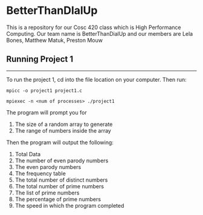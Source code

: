 # BetterThanDIalUp
This is a repository for our Cosc 420 class which is High Performance Computing. Our team name is BetterThanDialUp and our members are Lela Bones, Matthew Matuk, Preston Mouw

## Running Project 1
----------------------------
To run the project 1, cd into the file location on your computer. Then run:

``` shell
mpicc -o project1 project1.c
```

``` shell
mpiexec -n <num of processes> ./project1
```

The program will prompt you for
1. The size of a random array to generate
2. The range of numbers inside the array

Then the program will output the following:
1. Total Data
2. The number of even parody numbers
3. The even parody numbers
4. The frequency table
5. The total number of distinct numbers
6. The total number of prime numbers
7. The list of prime numbers
8. The percentage of prime numbers
9. The speed in which the program completed
